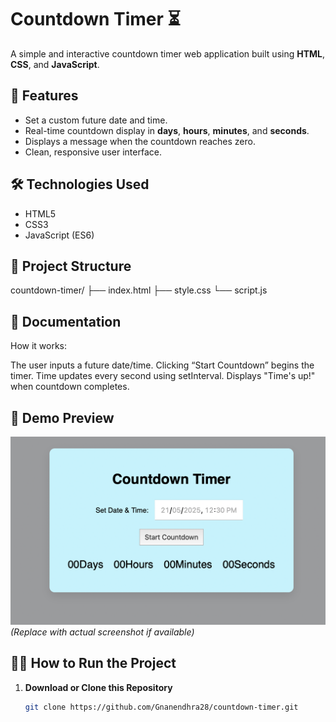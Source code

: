# Countdown Timer ⏳

A simple and interactive countdown timer web application built using **HTML**, **CSS**, and **JavaScript**.

## 🚀 Features

- Set a custom future date and time.
- Real-time countdown display in **days**, **hours**, **minutes**, and **seconds**.
- Displays a message when the countdown reaches zero.
- Clean, responsive user interface.

## 🛠️ Technologies Used

- HTML5
- CSS3
- JavaScript (ES6)

## 📁 Project Structure
countdown-timer/
├── index.html
├── style.css
└── script.js

## 📝 Documentation
How it works:

The user inputs a future date/time.
Clicking “Start Countdown” begins the timer.
Time updates every second using setInterval.
Displays "Time's up!" when countdown completes.

## 📸 Demo Preview

![Countdown Timer Screenshot](Screenshot.png) *(Replace with actual screenshot if available)*

## 🧑‍💻 How to Run the Project

1. **Download or Clone this Repository**
   ```bash
   git clone https://github.com/Gnanendhra28/countdown-timer.git
